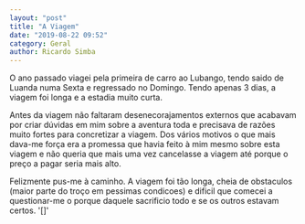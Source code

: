```yaml
---
layout: "post"
title: "A Viagem"
date: "2019-08-22 09:52"
category: Geral
author: Ricardo Simba
---
```

O ano passado viagei pela primeira de carro ao Lubango, tendo saido de Luanda numa Sexta e regressado no Domingo. Tendo apenas 3 dias, a viagem foi longa e a estadia muito curta.

Antes da viagem não faltaram desenecorajamentos externos que acabavam por criar dúvidas em mim sobre a aventura toda e precisava de razões muito fortes para concretizar a viagem. Dos vários motivos o que mais dava-me força era a promessa que havia feito à mim mesmo sobre esta viagem e não queria que mais uma vez cancelasse a viagem até porque o preço a pagar seria mais alto.

Felizmente pus-me à caminho. A viagem foi tão longa, cheia de obstaculos (maior parte do troço em pessimas condicoes) e dificil que comecei a questionar-me o porque daquele sacrificio todo e se os outros estavam certos.
'[]'
